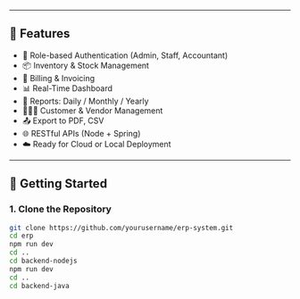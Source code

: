 
---

## 🔐 Features

- 👤 Role-based Authentication (Admin, Staff, Accountant)
- 📦 Inventory & Stock Management
- 🧾 Billing & Invoicing
- 📊 Real-Time Dashboard
- 📁 Reports: Daily / Monthly / Yearly
- 🧑‍🤝‍🧑 Customer & Vendor Management
- 📤 Export to PDF, CSV
- 🌐 RESTful APIs (Node + Spring)
- ☁️ Ready for Cloud or Local Deployment

---

## 🚀 Getting Started

### 1. Clone the Repository

```bash
git clone https://github.com/yourusername/erp-system.git
cd erp
npm run dev
cd ..
cd backend-nodejs
npm run dev
cd ..
cd backend-java

